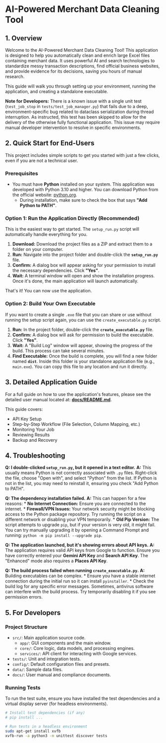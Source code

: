 # AI-Powered Merchant Data Cleaning Tool

## 1. Overview

Welcome to the AI-Powered Merchant Data Cleaning Tool! This application is designed to help you automatically clean and enrich large Excel files containing merchant data. It uses powerful AI and search technologies to standardize messy transaction descriptions, find official business websites, and provide evidence for its decisions, saving you hours of manual research.

This guide will walk you through setting up your environment, running the application, and creating a standalone executable.

**Note for Developers:** There is a known issue with a single unit test (`test_job_stop` in `tests/test_job_manager.py`) that fails due to a deep, environment-specific bug related to dataclass serialization during thread interruption. As instructed, this test has been skipped to allow for the delivery of the otherwise fully functional application. This issue may require manual developer intervention to resolve in specific environments.

## 2. Quick Start for End-Users

This project includes simple scripts to get you started with just a few clicks, even if you are not a technical user.

### Prerequisites

*   You must have **Python** installed on your system. This application was developed with Python 3.10 and higher. You can download Python from the official website: [python.org](https://www.python.org/downloads/).
    *   During installation, make sure to check the box that says **"Add Python to PATH"**.

### Option 1: Run the Application Directly (Recommended)

This is the easiest way to get started. The `setup_run.py` script will automatically handle everything for you.

1.  **Download:** Download the project files as a ZIP and extract them to a folder on your computer.
2.  **Run:** Navigate into the project folder and double-click the **`setup_run.py`** file.
3.  **Confirm:** A dialog box will appear asking for your permission to install the necessary dependencies. Click **"Yes"**.
4.  **Wait:** A terminal window will open and show the installation progress. Once it's done, the main application will launch automatically.

That's it! You can now use the application.

### Option 2: Build Your Own Executable

If you want to create a single `.exe` file that you can share or use without running the setup script again, you can use the `create_executable.py` script.

1.  **Run:** In the project folder, double-click the **`create_executable.py`** file.
2.  **Confirm:** A dialog box will ask for permission to build the executable. Click **"Yes"**.
3.  **Wait:** A "Build Log" window will appear, showing the progress of the build. This process can take several minutes.
4.  **Find Executable:** Once the build is complete, you will find a new folder named **`dist`**. Inside this folder is your standalone application file (e.g., `main.exe`). You can copy this file to any location and run it directly.

## 3. Detailed Application Guide

For a full guide on how to use the application's features, please see the detailed user manual located at: **[docs/README.md](docs/README.md)**.

This guide covers:
*   API Key Setup
*   Step-by-Step Workflow (File Selection, Column Mapping, etc.)
*   Monitoring Your Job
*   Reviewing Results
*   Backup and Recovery

## 4. Troubleshooting

**Q: I double-clicked `setup_run.py`, but it opened in a text editor.**
**A:** This usually means Python is not correctly associated with `.py` files. Right-click the file, choose "Open with", and select "Python" from the list. If Python is not in the list, you may need to reinstall it, ensuring you check "Add Python to PATH".

**Q: The dependency installation failed.**
**A:** This can happen for a few reasons:
    *   **No Internet Connection:** Ensure you are connected to the internet.
    *   **Firewall/VPN Issues:** Your network security might be blocking access to the Python package repository. Try running the script on a different network or disabling your VPN temporarily.
    *   **Old Pip Version:** The script attempts to upgrade `pip`, but if your version is very old, it might fail. You can try manually upgrading it by opening a Command Prompt and running: `python -m pip install --upgrade pip`.

**Q: The application launched, but it's showing errors about API keys.**
**A:** The application requires valid API keys from Google to function. Ensure you have correctly entered your **Gemini API Key** and **Search API Key**. The "Enhanced" mode also requires a **Places API Key**.

**Q: The build process failed when running `create_executable.py`.**
**A:** Building executables can be complex.
    *   Ensure you have a stable internet connection during the initial run so it can install `pyinstaller`.
    *   Check the build log for any specific error messages. Sometimes, antivirus software can interfere with the build process. Try temporarily disabling it if you see permission errors.

## 5. For Developers

### Project Structure

*   `src/`: Main application source code.
    *   `app/`: GUI components and the main window.
    *   `core/`: Core logic, data models, and processing engines.
    *   `services/`: API client for interacting with Google services.
*   `tests/`: Unit and integration tests.
*   `config/`: Default configuration files and presets.
*   `data/`: Sample data files.
*   `docs/`: User manual and compliance documents.

### Running Tests

To run the test suite, ensure you have installed the test dependencies and a virtual display server (for headless environments).

```bash
# Install test dependencies (if any)
# pip install ...

# Run tests in a headless environment
sudo apt-get install xvfb
xvfb-run -a python3 -m unittest discover tests
```
